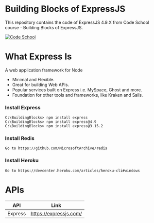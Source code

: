 # Building Blocks of ExpressJS
This repository contains the code of ExpressJS 4.9.X from Code School course - Building Blocks of ExpressJS.

[![Code School](https://www.codeschool.com/assets/logos/logo-code-school-ps-af6d2dac2b8f78566e48a0e451a9233894464e64927376b87d88402aebb76803.svg)](http://campus.codeschool.com/courses/building-blocks-of-express-js)

# What Express Is
A web application framework for Node
- Minimal and Flexible.
- Great for building Web APIs.
- Popular services built on Express i.e. MySpace, Ghost and more.
- Foundation for other tools and frameworks, like Kraken and Sails.

### Install Express

```
C:\BuildingBlocks> npm install express
C:\BuildingBlocks> npm install express@4.9
C:\BuildingBlocks> npm install express@3.15.2
```
### Install Redis

```
Go to https://github.com/MicrosoftArchive/redis
```

### Install Heroku

```
Go to https://devcenter.heroku.com/articles/heroku-cli#windows
```

# APIs

| API  | Link |
| ------ | ------ |
| Express | https://expressjs.com/ |
